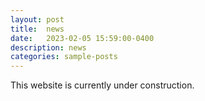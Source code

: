 ```yaml
---
layout: post
title:  news
date:   2023-02-05 15:59:00-0400
description: news
categories: sample-posts
---
```

This website is currently under construction.
